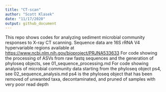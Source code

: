 ```yaml
---
title: "CT-scan"
author: "Scott Klasek"
date: "11/17/2020"
output: github_document
---
```


This repo shows codes for analyzing sediment microbial community responses to X-ray CT scanning.
Sequence data are 16S rRNA V4 hypervariable regions available at https://www.ncbi.nlm.nih.gov/bioproject/PRJNA533633
For code showing the processing of ASVs from raw fastq sequences and the generation of phyloseq objects, see 01_sequence_processing.md
For code showing analysis of microbial community data starting from the phyloseq object ps4, see 02_sequence_analysis.md
ps4 is the phyloseq object that has been removed of unwanted taxa, decontaminated, and pruned of samples with very poor read depth
